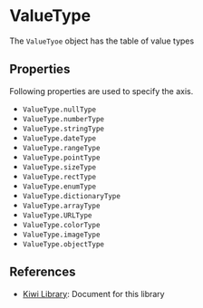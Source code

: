 # ValueType

The `ValueTyoe` object has the table of value types

## Properties
Following properties are used to specify the axis.
 * `ValueType.nullType`
 * `ValueType.numberType`
 * `ValueType.stringType`
 * `ValueType.dateType`
 * `ValueType.rangeType`
 * `ValueType.pointType`
 * `ValueType.sizeType`
 * `ValueType.rectType`
 * `ValueType.enumType`
 * `ValueType.dictionaryType`
 * `ValueType.arrayType`
 * `ValueType.URLType`
 * `ValueType.colorType`
 * `ValueType.imageType`
 * `ValueType.objectType`

## References
* [Kiwi Library](https://github.com/steelwheels/KiwiScript/blob/master/KiwiLibrary/Document/Library.md): Document for this library
